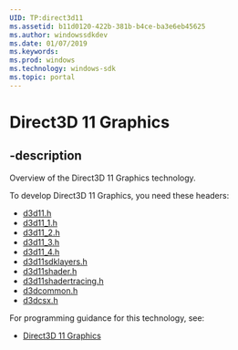```yaml
---
UID: TP:direct3d11
ms.assetid: b11d0120-422b-381b-b4ce-ba3e6eb45625
ms.author: windowssdkdev
ms.date: 01/07/2019
ms.keywords: 
ms.prod: windows
ms.technology: windows-sdk
ms.topic: portal
---
```


# Direct3D 11 Graphics

## -description

Overview of the Direct3D 11 Graphics technology.

To develop Direct3D 11 Graphics, you need these headers:

 * [d3d11.h](../d3d11/index.md)
 * [d3d11_1.h](../d3d11_1/index.md)
 * [d3d11_2.h](../d3d11_2/index.md)
 * [d3d11_3.h](../d3d11_3/index.md)
 * [d3d11_4.h](../d3d11_4/index.md)
 * [d3d11sdklayers.h](../d3d11sdklayers/index.md)
 * [d3d11shader.h](../d3d11shader/index.md)
 * [d3d11shadertracing.h](../d3d11shadertracing/index.md)
 * [d3dcommon.h](../d3dcommon/index.md)
 * [d3dcsx.h](../d3dcsx/index.md)

For programming guidance for this technology, see:
* [Direct3D 11 Graphics](/windows/desktop/direct3d11)

